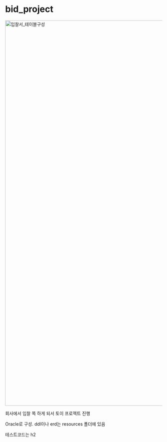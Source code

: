# bid_project

<img width="1236" alt="입찰서_테이블구성" src="https://user-images.githubusercontent.com/84273395/217489254-ac2aa508-7e3f-4b31-82f8-75976f3de1f3.PNG">

회사에서 입찰 쪽 하게 되서 토이 프로젝트 진행

Oracle로 구성. ddl이나 erd는 resources 폴더에 있음

테스트코드는 h2
